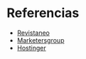 # Referencias

- [Revistaneo](https://www.revistaneo.com)
- [Marketersgroup](https://marketersgroup.es)
- [Hostinger](https://www.hostinger.es)
